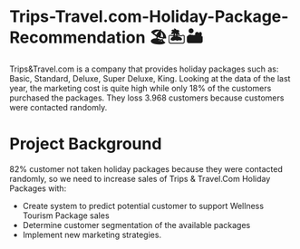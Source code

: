# Trips-Travel.com-Holiday-Package-Recommendation 🏖️🏝️🏜️
Trips&amp;Travel.com is a company that provides holiday packages such as: Basic, Standard, Deluxe, Super Deluxe, King.  Looking at the data of the last year, the marketing cost is quite high while only 18% of the customers purchased the packages. They loss 3.968 customers because customers were contacted randomly.

# Project Background

82% customer not taken holiday packages because they were contacted randomly, so we need to increase sales of Trips & Travel.Com Holiday Packages with:
* Create system to predict potential customer to support Wellness Tourism Package sales
* Determine customer segmentation of the available packages
* Implement new marketing strategies.


